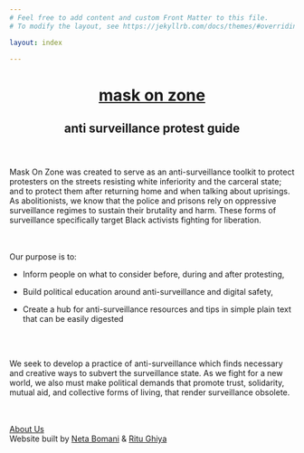 ```yaml
---
# Feel free to add content and custom Front Matter to this file.
# To modify the layout, see https://jekyllrb.com/docs/themes/#overriding-theme-defaults

layout: index

---
```


<html>


<head>

<meta charset="utf-8" />
<meta http-equiv="x-ua-compatible" content="ie=edge" />
<meta name="viewport" content="width=device-width, initial-scale=1" />

<title> mask on — anti surveillance protest guide </title>

  <link href="{{site.baseurl}}/css/index.css" rel="stylesheet">

</head>

<body class="about" onload="startClock()">

<header>
<div class="mobile-nav header-nav">
<div class="mobile-copy">
<div class="title">

<div class="mask-on">
<h1 class="title"> <a href="{{site.baseurl}}/#">mask on zone</a></h1>
</div>

<div id="clock"> </div>

<div class="mask-on">
<h2 class="subtitle"> anti surveillance protest guide </h2>
</div>

</div>
</div>
</div>
</header>



<div class="protect-yourself-while-you about-copy">
	<div>
	<p><span class="project-title">Mask On Zone</span> was created to serve as an anti-surveillance toolkit to protect protesters on the streets resisting white inferiority and the carceral state; and to protect them after returning home and when talking about uprisings. As abolitionists, we know that the police and prisons rely on oppressive surveillance regimes to sustain their brutality and harm. These forms of surveillance specifically target Black activists fighting for liberation.</p><br><br>

<div class="text-center">Our purpose is to:<br>

* Inform people on what to consider before, during and after protesting,<br>

* Build political education around anti-surveillance and digital safety,<br>

* Create a hub for anti-surveillance resources and tips in simple plain text that can be easily digested </div><br><br>

<p>We seek to develop a practice of anti-surveillance which finds necessary and creative ways to subvert the surveillance state. As we fight for a new world, we also must make political demands that promote trust, solidarity, mutual aid, and collective forms of living, that render surveillance obsolete.
</p><br><br>


</div>

</div>





<footer class="flex-row-footer">
  <a class="button bg" href="/about/">About Us</a>
  <div class="credits">Website built by <a href="https://www.netabomani.com/" target="_blank">Neta Bomani</a> & <a href="https://www.ritu.online/" target="_blank">Ritu Ghiya</a></div>
</footer>


<script src="{{site.baseurl}}/js/clock.js"></script>
<script src="{{site.baseurl}}/js/layout.js"></script>

